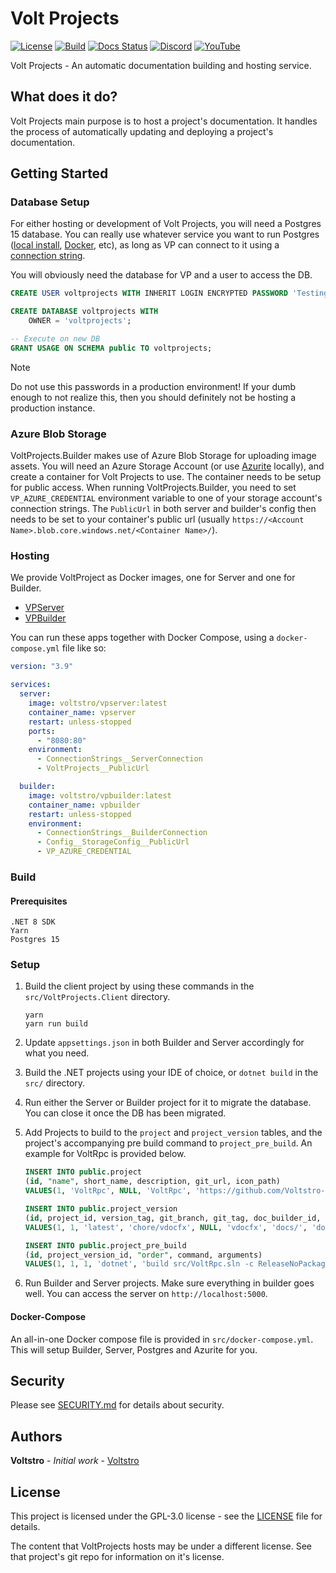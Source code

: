 # Volt Projects

[![License](https://img.shields.io/github/license/voltstro/VoltProjects.svg)](/LICENSE)
[![Build](https://img.shields.io/azure-devops/build/Voltstro/1cec7788-61ae-4aca-9579-dec5233a934e/6?logo=azure-pipelines)](https://dev.azure.com/Voltstro/VoltProjects/_build?definitionId=6)
[![Docs Status](https://img.shields.io/uptimerobot/status/m794227043-7e2bf837661fcd75d2af6804?label=Docs)](https://projects.voltstro.dev/)
[![Discord](https://img.shields.io/badge/Discord-Voltstro-7289da.svg?logo=discord)](https://discord.voltstro.dev) 
[![YouTube](https://img.shields.io/badge/Youtube-Voltstro-red.svg?logo=youtube)](https://www.youtube.com/Voltstro)

Volt Projects - An automatic documentation building and hosting service.

## What does it do?

Volt Projects main purpose is to host a project's documentation. It handles the process of automatically updating and deploying a project's documentation.

## Getting Started

### Database Setup

For either hosting or development of Volt Projects, you will need a Postgres 15 database. You can really use whatever service you want to run Postgres ([local install](https://www.postgresql.org/download/), [Docker](https://hub.docker.com/_/postgres/), etc), as long as VP can connect to it using a [connection string](https://www.npgsql.org/doc/connection-string-parameters.html).

You will obviously need the database for VP and a user to access the DB.

```sql
CREATE USER voltprojects WITH INHERIT LOGIN ENCRYPTED PASSWORD 'Testing123';

CREATE DATABASE voltprojects WITH
	OWNER = 'voltprojects';

-- Execute on new DB
GRANT USAGE ON SCHEMA public TO voltprojects;
```

> [!NOTE]
> Do not use this passwords in a production environment! If your dumb enough to not realize this, then you should definitely not be hosting a production instance.

### Azure Blob Storage

VoltProjects.Builder makes use of Azure Blob Storage for uploading image assets. You will need an Azure Storage Account (or use [Azurite](https://github.com/Azure/Azurite) locally), and create a container for Volt Projects to use. The container needs to be setup for public access. When running VoltProjects.Builder, you need to set `VP_AZURE_CREDENTIAL` environment variable to one of your storage account's connection strings. The `PublicUrl` in both server and builder's config then needs to be set to your container's public url (usually `https://<Account Name>.blob.core.windows.net/<Container Name>/`).

### Hosting

We provide VoltProject as Docker images, one for Server and one for Builder.

- [VPServer](https://hub.docker.com/r/voltstro/vpserver)
- [VPBuilder](https://hub.docker.com/r/voltstro/vpbuilder)

You can run these apps together with Docker Compose, using a `docker-compose.yml` file like so:

```yml
version: "3.9"

services:
  server:
    image: voltstro/vpserver:latest
    container_name: vpserver
    restart: unless-stopped
    ports:
      - "8080:80"
    environment:
      - ConnectionStrings__ServerConnection
      - VoltProjects__PublicUrl

  builder:
    image: voltstro/vpbuilder:latest
    container_name: vpbuilder
    restart: unless-stopped
    environment:
      - ConnectionStrings__BuilderConnection
      - Config__StorageConfig__PublicUrl
      - VP_AZURE_CREDENTIAL
```

### Build

#### Prerequisites

```
.NET 8 SDK
Yarn
Postgres 15
```

### Setup

1. Build the client project by using these commands in the `src/VoltProjects.Client` directory.

    ```
    yarn
    yarn run build
    ```

2. Update `appsettings.json` in both Builder and Server accordingly for what you need.

3. Build the .NET projects using your IDE of choice, or `dotnet build` in the `src/` directory.

4. Run either the Server or Builder project for it to migrate the database. You can close it once the DB has been migrated.

5. Add Projects to build to the `project` and `project_version` tables, and the project's accompanying pre build command to `project_pre_build`. An example for VoltRpc is provided below.

    ```sql
    INSERT INTO public.project
    (id, "name", short_name, description, git_url, icon_path)
    VALUES(1, 'VoltRpc', NULL, 'VoltRpc', 'https://github.com/Voltstro-Studios/VoltRpc', 'icon.svg');

    INSERT INTO public.project_version
    (id, project_id, version_tag, git_branch, git_tag, doc_builder_id, docs_path, docs_built_path, language_id, is_default)
    VALUES(1, 1, 'latest', 'chore/vdocfx', NULL, 'vdocfx', 'docs/', 'docs/_site/VoltRpc/', 1, true);

    INSERT INTO public.project_pre_build
    (id, project_version_id, "order", command, arguments)
    VALUES(1, 1, 1, 'dotnet', 'build src/VoltRpc.sln -c ReleaseNoPackage');
    ```

6. Run Builder and Server projects. Make sure everything in builder goes well. You can access the server on `http://localhost:5000`.

#### Docker-Compose

An all-in-one Docker compose file is provided in `src/docker-compose.yml`. This will setup Builder, Server, Postgres and Azurite for you.

## Security

Please see [SECURITY.md](/SECURITY.md) for details about security.

## Authors

**Voltstro** - *Initial work* - [Voltstro](https://github.com/Voltstro)

## License

This project is licensed under the GPL-3.0 license - see the [LICENSE](/LICENSE) file for details.

The content that VoltProjects hosts may be under a different license. See that project's git repo for information on it's license.
